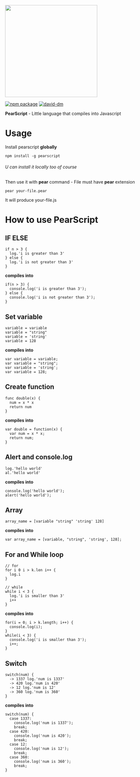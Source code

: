 <img src="https://kocisov.github.io/pearscript/pearscript.png" width="300">

[![npm package][npm-badge]][npm]
[![david-dm][david-badge]][david-dm]

**PearScript** - Little language that compiles into Javascript

# Usage
Install pearscript **globally**
```
npm install -g pearscript
```
###### U can install it locally too of course

Then use it with **pear** command - File must have **pear** extension

```
pear your-file.pear
```

It will produce your-file.js

# How to use PearScript

## IF ELSE
```
if n > 3 {
  log.'i is greater than 3'
} else {
  log.'i is not greater than 3'
}
```

**compiles into**

```
if(n > 3) {
  console.log('i is greater than 3');
} else {
  console.log('i is not greater than 3');
}
```

## Set variable
```
variable = variable
variable = "string"
variable = 'string'
variable = 128
```

**compiles into**

```
var variable = variable;
var variable = "string";
var variable = 'string';
var variable = 128;
```

## Create function
```
func double(x) {
  num = x * x
  return num
}
```

**compiles into**

```
var double = function(x) {
  var num = x * x;
  return num;
}
```

## Alert and console.log
```
log.'hello world'
al.'hello world'
```

**compiles into**

```
console.log('hello world');
alert('hello world');
```

## Array
```
array_name = [variable "string" 'string' 128]
```

**compiles into**

```
var array_name = [variable, "string", 'string', 128];
```

## For and While loop
```
// for
for i 0 i > k.len i++ {
  log.i
}

// while
while i < 3 {
  log.'i is smaller than 3'
  i++
}
```

**compiles into**

```
for(i = 0; i > k.length; i++) {
  console.log(i);
}
while(i < 3) {
  console.log('i is smaller than 3');
  i++;
}
```

## Switch
```
switch(num) {
  -> 1337 log.'num is 1337'
  -> 420 log.'num is 420'
  -> 12 log.'num is 12'
  -> 360 log.'num is 360'
}
```

**compiles into**

```
switch(num) {
  case 1337:
    console.log('num is 1337');
    break;
  case 420:
    console.log('num is 420');
    break;
  case 12:
    console.log('num is 12');
    break;
  case 360:
    console.log('num is 360');
    break;
}
```

[npm-badge]: https://img.shields.io/badge/npm-v0.1.3-brightgreen.svg
[npm]: https://www.npmjs.com/package/pearscript

[david-badge]: https://david-dm.org/kocisov/pearscript/
[david-dm]: https://david-dm.org/kocisov/pearscript